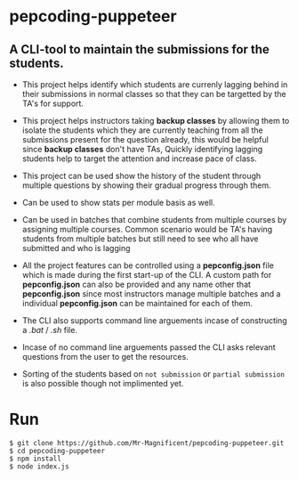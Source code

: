 # pepcoding-puppeteer

## A CLI-tool to maintain the submissions for the students.

* This project helps identify which students are currenly lagging behind in their submissions in normal classes so that they 
can be targetted by the TA's for support.

* This project helps instructors taking **backup classes** by allowing them to isolate the students which they are currently
teaching from all the submissions present for the question already, this would be helpful since **backup classes** don't have
TAs, Quickly identifying lagging students help to target the attention and increase pace of class.

* This project can be used show the history of the student through multiple questions by showing their gradual progress
through them.

* Can be used to show stats per module basis as well.

* Can be used in batches that combine students from multiple courses by assigning multiple courses. Common scenario would be
TA's having students from multiple batches but still need to see who all have submitted and who is lagging

* All the project features can be controlled using a **pepconfig.json** file which is made during the first start-up of the
CLI. A custom path for **pepconfig.json** can also be provided and any name other that **pepconfig.json** since most 
instructors manage multiple batches and a individual **pepconfig.json** can be maintained for each of them.

* The CLI also supports command line arguements incase of constructing a *.bat* / *.sh* file.

* Incase of no command line arguements passed the CLI asks relevant questions from the user to get the resources.

* Sorting of the students based on `not submission` or `partial submission` is also possible though not implimented yet.

# Run #
```
$ git clone https://github.com/Mr-Magnificent/pepcoding-puppeteer.git
$ cd pepcoding-puppeteer
$ npm install
$ node index.js
```

